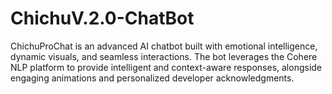 # ChichuV.2.0-ChatBot
ChichuProChat is an advanced AI chatbot built with emotional intelligence, dynamic visuals, and seamless interactions. The bot leverages the Cohere NLP platform to provide intelligent and context-aware responses, alongside engaging animations and personalized developer acknowledgments. 
